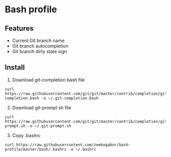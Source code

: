 # Bash profile

## Features
- Current Git branch name
- Git branch autocompletion
- Git branch dirty state sign

## Install
1. Download git-completion bash file

```
curl https://raw.githubusercontent.com/git/git/master/contrib/completion/git-completion.bash -o ~/.git-completion.bash
```

2. Download git-prompt sh file

```
curl https://raw.githubusercontent.com/git/git/master/contrib/completion/git-prompt.sh -o ~/.git-prompt.sh
```

3. Copy .bashrc

```
curl https://raw.githubusercontent.com/zemkogabor/bash-profile/master/bash/.bashrc -o ~/.bashrc
```
